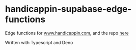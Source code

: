 # handicappin-supabase-edge-functions

Edge functions for www.handicappin.com, and the repo [here](https://github.com/Sebastian-Sole/handicappin)

Written with Typescript and Deno
